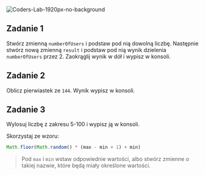 ![Coders-Lab-1920px-no-background](https://user-images.githubusercontent.com/152855/73064373-5ed69780-3ea1-11ea-8a71-3d370a5e7dd8.png)


## Zadanie 1

Stwórz zmienną `numberOfUsers` i podstaw pod nią dowolną liczbę. Następnie stwórz nową zmienną `result` i podstaw pod nią wynik dzielenia `numberOfUsers` przez 2. Zaokrąglij wynik w dół i wypisz w konsoli.


## Zadanie 2

Oblicz pierwiastek ze `144`. Wynik wypisz w konsoli.


## Zadanie 3

Wylosuj liczbę z zakresu 5-100 i wypisz ją w konsoli.

Skorzystaj ze wzoru:
```js
Math.floor(Math.random() * (max - min + 1) + min)
```

> Pod `max` i `min` wstaw odpowiednie wartości, albo stwórz zmienne o takiej nazwie, które będą miały określone wartości.

